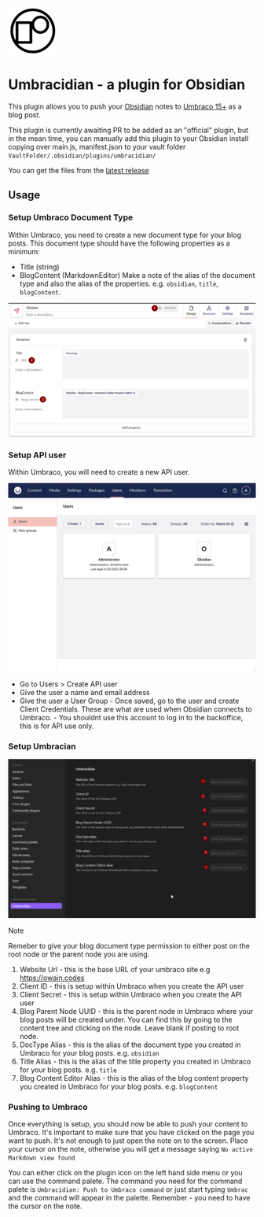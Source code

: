 <img src="assets/UmbracidianLogo.png" alt="Document Type" width="100px"></img> 
# Umbracidian - a plugin for Obsidian

This plugin allows you to push your [Obsidian](https://obsidian.md/) notes to [Umbraco 15+](https://umbraco.com) as a blog post. 

This plugin is currently awaiting PR to be added as an "official" plugin, but in the mean time, you can manually add this plugin to your Obsidian install copying over main.js, manifest.json to your vault folder `VaultFolder/.obsidian/plugins/umbracidian/`

You can get the files from the [latest release](https://github.com/OwainWilliams/Umbracidian/releases/tag/1.0.0)


## Usage

### Setup Umbraco Document Type

Within Umbraco, you need to create a new document type for your blog posts. This document type should have the following properties as a minimum:
   - Title (string)
   - BlogContent (MarkdownEditor)
Make a note of the alias of the document type and also the alias of the properties. e.g. `obsidian`, `title`, `blogContent`. 

<img src="assets/docType.png" alt="Document Type" />


### Setup API user

Within Umbraco, you will need to create a new API user. 

<img src="assets/createApiUser.gif" alt="Demo of how to create an API user" />

   -  Go to Users > Create API user
   - Give the user a name and email address
   - Give the user a User Group
	- Once saved, go to the user and create Client Credentials. These are what are used when Obsidian connects to Umbraco.
	- You shouldnt use this account to log in to the backoffice, this is for API use only.

### Setup Umbracian

<img src="assets/umbracidianSettings.png" alt="Settings screen within Umbracidian">

>[!Note]
> Remeber to give your blog document type permission to either post on the root node or the parent node you are using.

1. Website Url - this is the base URL of your umbraco site e.g https://owain.codes
1. Client ID - this is setup within Umbraco when you create the API user
1. Client Secret - this is setup within Umbraco when you create the API user
1. Blog Parent Node UUID - this is the parent node in Umbraco where your blog posts will be created under. You can find this by going to the content tree and clicking on the node. Leave blank if posting to root node. 
1. DocType Alias - this is the alias of the document type you created in Umbraco for your blog posts. e.g. `obsidian`
1. Title Alias - this is the alias of the title property you created in Umbraco for your blog posts. e.g. `title`
1. Blog Content Editor Alias - this is the alias of the blog content property you created in Umbraco for your blog posts. e.g. `blogContent`

### Pushing to Umbraco

Once everything is setup, you should now be able to push your content to Umbraco. It's important to make sure that you have clicked on the page you want to push. It's not enough to just open the note on to the screen. Place your cursor on the note, otherwise you will get a message saying `No active Markdown view found`

You can either click on the plugin icon on the left hand side menu or you can use the command palete. The command you need for the command palete is `Umbracidian: Push to Umbraco command` or just start typing `Umbrac` and the command will appear in the palette. Remember - you need to have the cursor on the note. 
